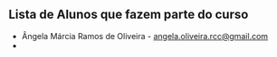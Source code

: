 ## Lista de Alunos que fazem parte do curso
* Ângela Márcia Ramos de Oliveira - angela.oliveira.rcc@gmail.com
* 